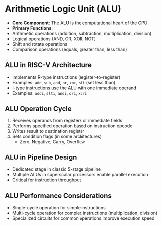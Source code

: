 # Arithmetic Logic Unit (ALU)

- **Core Component**: The ALU is the computational heart of the CPU
- **Primary Functions**:
- Arithmetic operations (addition, subtraction, multiplication, division)
- Logical operations (AND, OR, XOR, NOT)
- Shift and rotate operations
- Comparison operations (equals, greater than, less than)

## ALU in RISC-V Architecture
- Implements R-type instructions (register-to-register)
- Examples: `add`, `sub`, `and`, `or`, `xor`, `slt` (set less than)
- I-type instructions use the ALU with one immediate operand
- Examples: `addi`, `slti`, `andi`, `ori`, `xori`

## ALU Operation Cycle
1. Receives operands from registers or immediate fields
2. Performs specified operation based on instruction opcode
3. Writes result to destination register
4. Sets condition flags (in some architectures)
   - Zero, Negative, Carry, Overflow

## ALU in Pipeline Design
- Dedicated stage in classic 5-stage pipeline
- Multiple ALUs in superscalar processors enable parallel execution
- Critical for instruction throughput

## ALU Performance Considerations
- Single-cycle operation for simple instructions
- Multi-cycle operation for complex instructions (multiplication, division)
- Specialized circuits for common operations improve execution speed